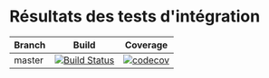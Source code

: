 # Résultats des tests d'intégration

| Branch        | Build           | Coverage           |
| ------------- |:-------------:|:-------------:|
| master      | [![Build Status](https://travis-ci.com/jdenoeud/expert-javaee-projet4.svg?token=3GQq85RKYqZzJeJutF7K&branch=master)](https://travis-ci.com/jdenoeud/expert-javaee-projet4) | [![codecov](https://codecov.io/gh/jdenoeud/expert-javaee-projet4/branch/master/graph/badge.svg)](https://codecov.io/gh/jdenoeud/expert-javaee-projet4)





